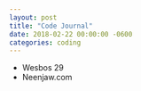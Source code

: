 ```yaml
---
layout: post
title: "Code Journal"
date: 2018-02-22 00:00:00 -0600
categories: coding
---
```


- Wesbos 29
- Neenjaw.com
